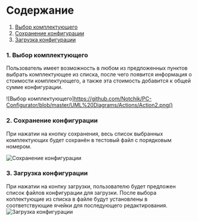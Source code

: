 ﻿# Содержание
1. [Выбор комплектующего](#1)
2. [Сохранение конфигурации](#2)
3. [Загрузка конфигурации](#3)

### 1. Выбор комплектующего<a name="1"></a>
Пользователь имеет возможность в любом из предложенных пунктов выбрать комплектующее из списка, после чего появится информация о стоимости комплектующего, а также эта стоимость добавится к общей сумме конфигурации.

![Выбор комплектующего]https://github.com/Notchik/PC-Configurator/blob/master/UML%20Diagrams/Actions/Action2.png()

### 2. Сохранение конфигурации<a name="2"></a>
При нажатии на кнопку сохранения, весь список выбранных комплектующих будет сохранён в тестовый файл с порядковым номером.

![Сохранение конфигурации](https://github.com/Notchik/PC-Configurator/blob/master/UML%20Diagrams/Actions/Action1.png)
  
### 3. Загрузка конфигурации<a name="3"></a>
При нажатии на конпку загрузки, пользователю будет предложен список файлов конфигурации для загрузки. После выбора коплектующие из списка в файле будут установлены в соответствующие ячейки для последующего редактирования.
![Загрузка конфигурации](https://github.com/Notchik/PC-Configurator/blob/master/UML%20Diagrams/Actions/Action3.png)
